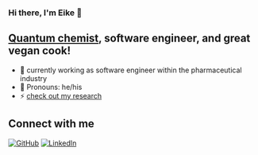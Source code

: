 ### Hi there, I'm Eike 👋

## <a href="https://bonndoc.ulb.uni-bonn.de/xmlui/handle/20.500.11811/8378">Quantum chemist</a>, software engineer, and great vegan cook!
- 🔭 currently working as software engineer within the pharmaceutical industry
- 🌱 Pronouns: he/his 
- ⚡ <a href="https://ecresearch.netlify.app/">check out my research</a>

## Connect with me
[![GitHub](https://img.shields.io/badge/GitHub-100000?style=for-the-badge&logo=github&logoColor=white)](https://github.com/f3rmion)
[![LinkedIn](https://img.shields.io/badge/LinkedIn-0077B5?style=for-the-badge&logo=linkedin&logoColor=white)](https://linkedin.com/in/eike-caldeweyher/)

<!--
**f3rmion/f3rmion** is a ✨ _special_ ✨ repository because its `README.md` (this file) appears on your GitHub profile.

Here are some ideas to get you started:

- 🔭 I’m currently working on ...
- 🌱 I’m currently learning ...
- 👯 I’m looking to collaborate on ...
- 🤔 I’m looking for help with ...
- 💬 Ask me about ...
- 📫 How to reach me: ...
- 😄 Pronouns: ...
- ⚡ Fun fact: ...
-->
 

